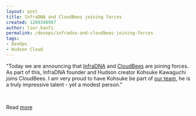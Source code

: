 ```yaml
---
layout: post
title: InfraDNA and CloudBees joining forces
created: 1289340987
author: lior.kanfi
permalink: /devops/infradna-and-cloudbees-joining-forces
tags:
- DevOps
- Hudson Cloud
---
```

<p>&quot;Today we are announcing that <a href="http://infradna.com/">InfraDNA</a> and <a href="http://www.cloudbees.com/">CloudBees</a>  are joining forces. As part of this, InfraDNA founder and Hudson  creator Kohsuke Kawaguchi joins CloudBees. I am very proud to have  Kohsuke be part of <a href="http://www.cloudbees.com/company-team.cb">our team</a>, he is a truly impressive talent - yet a modest person.&quot;</p>
<p>&nbsp;</p>
<p>Read <a href="http://blog.cloudbees.com/2010/11/infradna-and-cloudbees-joining-forces.html">more</a></p>
